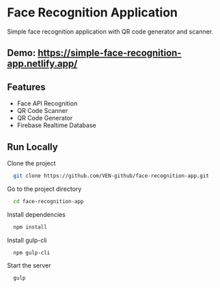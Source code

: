 # Face Recognition Application

Simple face recognition application with QR code generator and scanner.

## Demo: https://simple-face-recognition-app.netlify.app/

## Features

- Face API Recognition
- QR Code Scanner
- QR Code Generator
- Firebase Realtime Database

## Run Locally

Clone the project

```bash
  git clone https://github.com/VEN-github/face-recognition-app.git
```

Go to the project directory

```bash
  cd face-recognition-app
```

Install dependencies

```bash
  npm install
```

Install gulp-cli

```bash
  npm gulp-cli
```

Start the server

```bash
  gulp
```
